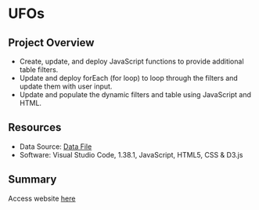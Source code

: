 # UFOs

## Project Overview

- Create, update, and deploy JavaScript functions to provide additional table filters.
- Update and deploy forEach (for loop) to loop through the filters and update them with user input.
- Update and populate the dynamic filters and table using JavaScript and HTML.


## Resources
- Data Source: [Data File](https://github.com/vrod237/UFOs/blob/master/static/js/data.js)
- Software: Visual Studio Code, 1.38.1, JavaScript, HTML5, CSS & D3.js

## Summary


Access website <u><a href="https://vrod237.github.io/UFOs/">here</a></u>
